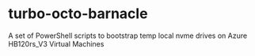 # turbo-octo-barnacle
A set of PowerShell scripts to bootstrap temp local nvme drives on Azure HB120rs_V3 Virtual Machines

